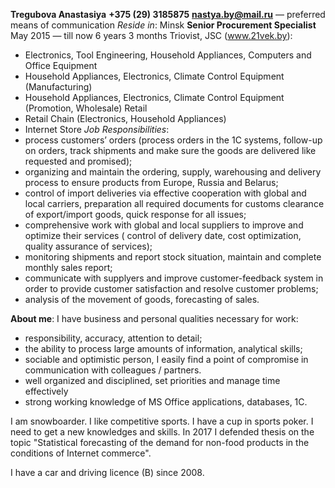 **Tregubova Anastasiya**
**+375 (29) 3185875**
**nastya.by@mail.ru** — preferred means of communication
*Reside in*: Minsk
**Senior Procurement Specialist** 
May 2015 — till now
6 years 3 months
Triovist, JSC (www.21vek.by):
* Electronics, Tool Engineering, Household Appliances, Computers and Office Equipment
* Household Appliances, Electronics, Climate Control Equipment (Manufacturing)
* Household Appliances, Electronics, Climate Control Equipment (Promotion, Wholesale)
Retail
* Retail Chain (Electronics, Household Appliances)
* Internet Store
*Job Responsibilities*:
* process customers’ orders  (process orders in the 1C systems, follow-up on orders, track shipments and make sure the goods are delivered like requested and promised);  
* organizing and maintain the ordering, supply, warehousing and delivery process to ensure products from Europe, Russia and Belarus;
* сontrol of import deliveries via effective cooperation with global and local carriers, preparation all required documents for customs clearance of export/import goods, quick response for all issues;
* сomprehensive work with global and local suppliers to improve and optimize their services ( control of delivery date, cost optimization, quality assurance of services);
* monitoring shipments and report stock situation, maintain and complete monthly sales report;
* communicate with supplyers and improve customer-feedback system in order to provide customer satisfaction and resolve customer problems;
* analysis of the movement of goods, forecasting of sales.

**About me**:
I have business and personal qualities necessary for work:
* responsibility, accuracy, attention to detail;
* the ability to process large amounts of information, analytical skills;
* sociable and optimistic person, I easily find a point of compromise in communication with colleagues / partners.
* well organized and disciplined, set priorities and manage time effectively
* strong working knowledge of MS Office applications, databases, 1C.

I am snowboarder. I like competitive sports. I have a cup in sports poker.
I need to get a new knowledges and skills. In 2017 I defended thesis on the topic "Statistical forecasting of the demand for non-food products in the conditions of Internet commerce".

I have a car and driving licence (B) since 2008.
